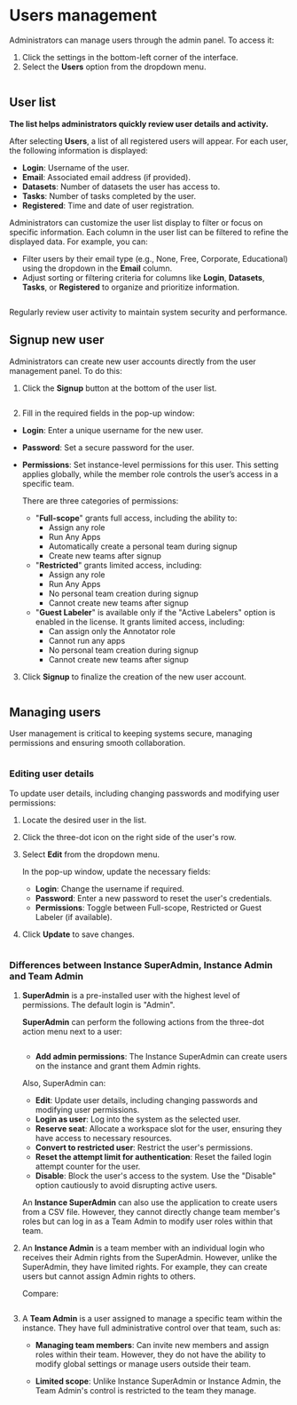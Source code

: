 # Users management

Administrators can manage users through the admin panel. To access it:

1. Click the settings in the bottom-left corner of the interface.
2. Select the **Users** option from the dropdown menu.

<figure><img src="../../.gitbook/assets/users-way.png" alt=""><figcaption></figcaption></figure>

## User list

**The list helps administrators quickly review user details and activity.**

After selecting **Users**, a list of all registered users will appear. For each user, the following information is displayed:

* **Login**: Username of the user.
* **Email**: Associated email address (if provided).
* **Datasets**: Number of datasets the user has access to.
* **Tasks**: Number of tasks completed by the user.
* **Registered**: Time and date of user registration.

Administrators can customize the user list display to filter or focus on specific information. Each column in the user list can be filtered to refine the displayed data. For example, you can:

* Filter users by their email type (e.g., None, Free, Corporate, Educational) using the dropdown in the **Email** column.
* Adjust sorting or filtering criteria for columns like **Login**, **Datasets**, **Tasks**, or **Registered** to organize and prioritize information.

<figure><img src="../../.gitbook/assets/manage-users.png" alt=""><figcaption></figcaption></figure>

Regularly review user activity to maintain system security and performance.

## Signup new user

Administrators can create new user accounts directly from the user management panel. To do this:

1. Click the **Signup** button at the bottom of the user list.

    <figure><img src="../../.gitbook/assets/signup-new-user.png" alt=""><figcaption></figcaption></figure>

2. Fill in the required fields in the pop-up window:

* **Login**: Enter a unique username for the new user.
* **Password**: Set a secure password for the user.
* **Permissions**: Set instance-level permissions for this user. This setting applies globally, while the member role controls the user’s access in a specific team.

    There are three categories of permissions:

  * "**Full-scope**" grants full access, including the ability to:
    * Assign any role
    * Run Any Apps
    * Automatically create a personal team during signup
    * Create new teams after signup
  * "**Restricted**" grants limited access, including:
    * Assign any role
    * Run Any Apps
    * No personal team creation during signup
    * Cannot create new teams after signup
  * "**Guest Labeler**" is available only if the "Active Labelers" option is enabled in the license. It grants limited access, including:
    * Can assign only the Annotator role
    * Cannot run any apps
    * No personal team creation during signup
    * Cannot create new teams after signup

3. Click **Signup** to finalize the creation of the new user account.

    <figure><img src="../../.gitbook/assets/new_user.jpg" alt=""><figcaption></figcaption></figure>

## Managing users

User management is critical to keeping systems secure, managing permissions and ensuring smooth collaboration.

<figure><img src="../../.gitbook/assets/instance_admin_edit.jpg" alt=""><figcaption></figcaption></figure>

### Editing user details

To update user details, including changing passwords and modifying user permissions:

1. Locate the desired user in the list.
2. Click the three-dot icon on the right side of the user's row.
3. Select **Edit** from the dropdown menu.

    In the pop-up window, update the necessary fields:

    * **Login**: Change the username if required.
    * **Password**: Enter a new password to reset the user's credentials.
    * **Permissions**: Toggle between Full-scope, Restricted or Guest Labeler (if available).

4. Click **Update** to save changes.

    <figure><img src="../../.gitbook/assets/new_user_update.jpg" alt=""><figcaption></figcaption></figure>

### Differences between Instance SuperAdmin, Instance Admin and Team Admin

1. **SuperAdmin** is a pre-installed user with the highest level of permissions. The default login is "Admin".

    **SuperAdmin** can perform the following actions from the three-dot action menu next to a user:

    <figure><img src="../../.gitbook/assets/instance_admin_screenshot.jpg" alt=""><figcaption></figcaption></figure>

    * **Add admin permissions**: The Instance SuperAdmin can create users on the instance and grant them Admin rights.

    Also, SuperAdmin can:

    * **Edit**: Update user details, including changing passwords and modifying user permissions.
    * **Login as user**: Log into the system as the selected user.
    * **Reserve seat**: Allocate a workspace slot for the user, ensuring they have access to necessary resources.
    * **Convert to restricted user**: Restrict the user's permissions.
    * **Reset the attempt limit for authentication**: Reset the failed login attempt counter for the user.
    * **Disable**: Block the user's access to the system. Use the "Disable" option cautiously to avoid disrupting active users.

    An **Instance SuperAdmin** can also use the application to create users from a CSV file.
    However, they cannot directly change team member's roles but can log in as a Team Admin to modify user roles within that team.

2. An **Instance Admin** is a team member with an individual login who receives their Admin rights from the SuperAdmin. However, unlike the SuperAdmin, they have limited rights. For example, they can create users but cannot assign Admin rights to others.

    Compare:

    <figure><img src="../../.gitbook/assets/instance_admin_compare.jpg" alt=""><figcaption></figcaption></figure>

3. A **Team Admin** is a user assigned to manage a specific team within the instance. They have full administrative control over that team, such as:

    * **Managing team members**: Can invite new members and assign roles within their team. However, they do not have the ability to modify global settings or manage users outside their team.

    * **Limited scope**: Unlike Instance SuperAdmin or Instance Admin, the Team Admin's control is restricted to the team they manage.
